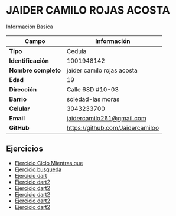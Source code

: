 # JAIDER CAMILO ROJAS ACOSTA
Información Basica

| Campo | Información |
| --- | --- |
| **Tipo** | Cedula |
| **Identificación** | 1001948142 |
| **Nombre completo** | jaider camilo rojas acosta |
| **Edad** | 19 |
| **Dirección** | Calle 68D #10-03 |
| **Barrio** | soledad-las moras |
| **Celular** | 3043233700 |
| **Email** | jaidercamilo261@gmail.com |
| **GitHub** | https://github.com/Jaidercamiloo |

## Ejercicios
- [Ejercicio Ciclo Mientras que](/jaiderrojas/ciclowhile/README.MD)
- [Ejercicio busqueda](/jaiderrojas/ejercicio2/README.MD)
- [Ejercicio dart](/jaiderrojas/ejercicio4/README.MD)
- [Ejercicio dart2](/jaiderrojas/ejercicio5/README.MD)
- [Ejercicio dart2](/jaiderrojas/ejercicio6/README.MD)
- [Ejercicio dart2](/jaiderrojas/ejercicio7/README.MD)
- [Ejercicio dart2](/jaiderrojas/ejercicio8/README.MD)
- [Ejercicio dart2](/jaiderrojas/ejercicio9/README.MD)
